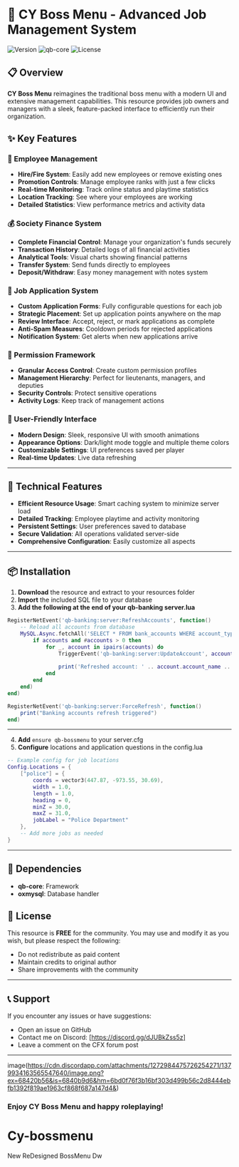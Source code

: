 # 🏢 CY Boss Menu - Advanced Job Management System

  
![Version](https://img.shields.io/badge/Version-1.1.0-blue)
![qb-core](https://img.shields.io/badge/Framework-qb--Core-red)
![License](https://img.shields.io/badge/License-Free-brightgreen)

## 📋 Overview


**CY Boss Menu** reimagines the traditional boss menu with a modern UI and extensive management capabilities. This resource provides job owners and managers with a sleek, feature-packed interface to efficiently run their organization.
## ✨ Key Features

### 👥 Employee Management
- **Hire/Fire System**: Easily add new employees or remove existing ones
- **Promotion Controls**: Manage employee ranks with just a few clicks
- **Real-time Monitoring**: Track online status and playtime statistics
- **Location Tracking**: See where your employees are working
- **Detailed Statistics**: View performance metrics and activity data

### 💰 Society Finance System
- **Complete Financial Control**: Manage your organization's funds securely
- **Transaction History**: Detailed logs of all financial activities
- **Analytical Tools**: Visual charts showing financial patterns
- **Transfer System**: Send funds directly to employees
- **Deposit/Withdraw**: Easy money management with notes system

### 📝 Job Application System
- **Custom Application Forms**: Fully configurable questions for each job
- **Strategic Placement**: Set up application points anywhere on the map
- **Review Interface**: Accept, reject, or mark applications as complete
- **Anti-Spam Measures**: Cooldown periods for rejected applications
- **Notification System**: Get alerts when new applications arrive

### 🔐 Permission Framework
- **Granular Access Control**: Create custom permission profiles
- **Management Hierarchy**: Perfect for lieutenants, managers, and deputies
- **Security Controls**: Protect sensitive operations
- **Activity Logs**: Keep track of management actions

### 🎨 User-Friendly Interface
- **Modern Design**: Sleek, responsive UI with smooth animations
- **Appearance Options**: Dark/light mode toggle and multiple theme colors
- **Customizable Settings**: UI preferences saved per player
- **Real-time Updates**: Live data refreshing

---

## 🔧 Technical Features

- **Efficient Resource Usage**: Smart caching system to minimize server load
- **Detailed Tracking**: Employee playtime and activity monitoring
- **Persistent Settings**: User preferences saved to database
- **Secure Validation**: All operations validated server-side
- **Comprehensive Configuration**: Easily customize all aspects

---
## 📦 Installation


1. **Download** the resource and extract to your resources folder
2. **Import** the included SQL file to your database
3. **Add the following at the end of your qb-banking server.lua**
   
```lua
RegisterNetEvent('qb-banking:server:RefreshAccounts', function()
    -- Reload all accounts from database
    MySQL.Async.fetchAll('SELECT * FROM bank_accounts WHERE account_type = ?', {'job'}, function(accounts)
        if accounts and #accounts > 0 then
            for _, account in ipairs(accounts) do
                TriggerEvent('qb-banking:server:UpdateAccount', account.account_name, 0, "refresh")
                
                print('Refreshed account: ' .. account.account_name .. ' with balance: ' .. account.account_balance)
            end
        end
    end)
end)

RegisterNetEvent('qb-banking:server:ForceRefresh', function()
    print("Banking accounts refresh triggered")
end)
```

---

4. **Add** `ensure qb-bossmenu` to your server.cfg
5. **Configure** locations and application questions in the config.lua

```lua
-- Example config for job locations
Config.Locations = {
    ["police"] = {
        coords = vector3(447.87, -973.55, 30.69),
        width = 1.0,
        length = 1.0,
        heading = 0,
        minZ = 30.0,
        maxZ = 31.0,
        jobLabel = "Police Department"
    },
    -- Add more jobs as needed
}
```

---

## 🔗 Dependencies

- **qb-core**: Framework
- **oxmysql**: Database handler



## 📝 License

This resource is **FREE** for the community. You may use and modify it as you wish, but please respect the following:

- Do not redistribute as paid content
- Maintain credits to original author
- Share improvements with the community

---

## 📞 Support

If you encounter any issues or have suggestions:

- Open an issue on GitHub
- Contact me on Discord: [https://discord.gg/dJUBkZss5z]
- Leave a comment on the CFX forum post

---

image(https://cdn.discordapp.com/attachments/1272984475726254271/1379934163565547640/image.png?ex=68420b56&is=6840b9d6&hm=6bd0f76f3b16bf303d499b56c2d8444ebfb1392f819ae1963cf868f687a147d4&)

  
### Enjoy CY Boss Menu and happy roleplaying!

# Cy-bossmenu
New ReDesigned BossMenu Dw
